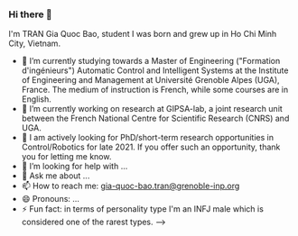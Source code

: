 ### Hi there 👋
I'm TRAN Gia Quoc Bao,  student  I was born and grew up in Ho Chi Minh City, Vietnam.

- 🌱 I’m currently studying towards a Master of Engineering ("Formation d'ingénieurs") Automatic Control and Intelligent Systems at the Institute of Engineering and Management at Université Grenoble Alpes (UGA), France. The medium of instruction is French, while some courses are in English.
- 🔭 I’m currently working on research at GIPSA-lab, a joint research unit between the French National Centre for Scientific Research (CNRS) and UGA.
- 👯 I am actively looking for PhD/short-term research opportunities in Control/Robotics for late 2021. If you offer such an opportunity, thank you for letting me know.
- 🤔 I’m looking for help with ...
- 💬 Ask me about ...
- 📫 How to reach me: gia-quoc-bao.tran@grenoble-inp.org
- 😄 Pronouns: ...
- ⚡ Fun fact: in terms of personality type I'm an INFJ male which is considered one of the rarest types.
-->

